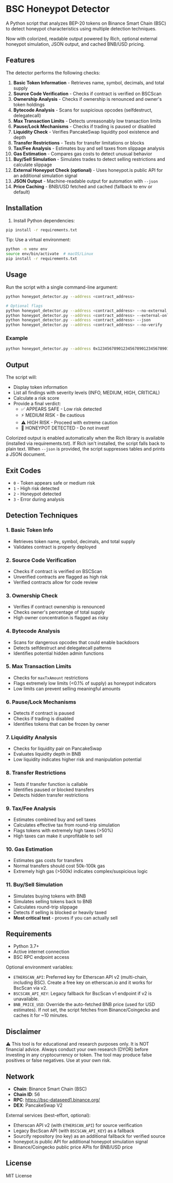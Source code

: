 # BSC Honeypot Detector

A Python script that analyzes BEP-20 tokens on Binance Smart Chain (BSC) to detect honeypot characteristics using multiple detection techniques.

Now with colorized, readable output powered by Rich, optional external honeypot simulation, JSON output, and cached BNB/USD pricing.

## Features

The detector performs the following checks:

1. **Basic Token Information** - Retrieves name, symbol, decimals, and total supply
2. **Source Code Verification** - Checks if contract is verified on BSCScan
3. **Ownership Analysis** - Checks if ownership is renounced and owner's token holdings
4. **Bytecode Analysis** - Scans for suspicious opcodes (selfdestruct, delegatecall)
5. **Max Transaction Limits** - Detects unreasonably low transaction limits
6. **Pause/Lock Mechanisms** - Checks if trading is paused or disabled
7. **Liquidity Check** - Verifies PancakeSwap liquidity pool existence and depth
8. **Transfer Restrictions** - Tests for transfer limitations or blocks
9. **Tax/Fee Analysis** - Estimates buy and sell taxes from slippage analysis
10. **Gas Estimation** - Compares gas costs to detect unusual behavior
11. **Buy/Sell Simulation** - Simulates trades to detect selling restrictions and calculate slippage
12. **External Honeypot Check (optional)** - Uses honeypot.is public API for an additional simulation signal
13. **JSON Output** - Machine-readable output for automation with `--json`
14. **Price Caching** - BNB/USD fetched and cached (fallback to env or default)

## Installation

1. Install Python dependencies:
```bash
pip install -r requirements.txt
```

Tip: Use a virtual environment:
```bash
python -m venv env
source env/bin/activate  # macOS/Linux
pip install -r requirements.txt
```

## Usage

Run the script with a single command-line argument:

```bash
python honeypot_detector.py --address <contract_address>

# Optional flags
python honeypot_detector.py --address <contract_address> --no-external    # skip external honeypot API
python honeypot_detector.py --address <contract_address> --external-only  # run ONLY external check (fast)
python honeypot_detector.py --address <contract_address> --json           # JSON output
python honeypot_detector.py --address <contract_address> --no-verify      # skip explorer source verification
```

### Example

```bash
python honeypot_detector.py --address 0x1234567890123456789012345678901234567890
```

## Output

The script will:
- Display token information
- List all findings with severity levels (INFO, MEDIUM, HIGH, CRITICAL)
- Calculate a risk score
- Provide a final verdict:
  - ✅ APPEARS SAFE - Low risk detected
  - ⚡ MEDIUM RISK - Be cautious
  - ⚠️  HIGH RISK - Proceed with extreme caution
  - 🚨 HONEYPOT DETECTED - Do not invest!

Colorized output is enabled automatically when the Rich library is available (installed via requirements.txt). If Rich isn't installed, the script falls back to plain text. When `--json` is provided, the script suppresses tables and prints a JSON document.

## Exit Codes

- `0` - Token appears safe or medium risk
- `1` - High risk detected
- `2` - Honeypot detected
- `3` - Error during analysis

## Detection Techniques

### 1. Basic Token Info
- Retrieves token name, symbol, decimals, and total supply
- Validates contract is properly deployed

### 2. Source Code Verification
- Checks if contract is verified on BSCScan
- Unverified contracts are flagged as high risk
- Verified contracts allow for code review

### 3. Ownership Check
- Verifies if contract ownership is renounced
- Checks owner's percentage of total supply
- High owner concentration is flagged as risky

### 4. Bytecode Analysis
- Scans for dangerous opcodes that could enable backdoors
- Detects selfdestruct and delegatecall patterns
- Identifies potential hidden admin functions

### 5. Max Transaction Limits
- Checks for `maxTxAmount` restrictions
- Flags extremely low limits (<0.1% of supply) as honeypot indicators
- Low limits can prevent selling meaningful amounts

### 6. Pause/Lock Mechanisms
- Detects if contract is paused
- Checks if trading is disabled
- Identifies tokens that can be frozen by owner

### 7. Liquidity Analysis
- Checks for liquidity pair on PancakeSwap
- Evaluates liquidity depth in BNB
- Low liquidity indicates higher risk and manipulation potential

### 8. Transfer Restrictions
- Tests if transfer function is callable
- Identifies paused or blocked transfers
- Detects hidden transfer restrictions

### 9. Tax/Fee Analysis
- Estimates combined buy and sell taxes
- Calculates effective tax from round-trip simulation
- Flags tokens with extremely high taxes (>50%)
- High taxes can make it unprofitable to sell

### 10. Gas Estimation
- Estimates gas costs for transfers
- Normal transfers should cost 50k-100k gas
- Extremely high gas (>500k) indicates complex/suspicious logic

### 11. Buy/Sell Simulation
- Simulates buying tokens with BNB
- Simulates selling tokens back to BNB
- Calculates round-trip slippage
- Detects if selling is blocked or heavily taxed
- **Most critical test** - proves if you can actually sell

## Requirements

- Python 3.7+
- Active internet connection
- BSC RPC endpoint access

Optional environment variables:
- `ETHERSCAN_API`: Preferred key for Etherscan API v2 (multi-chain, including BSC). Create a free key on etherscan.io and it works for BscScan via v2.
- `BSCSCAN_API_KEY`: Legacy fallback for BscScan v1 endpoint if v2 is unavailable.
- `BNB_PRICE_USD`: Override the auto-fetched BNB price (used for USD estimates). If not set, the script fetches from Binance/Coingecko and caches it for ~10 minutes.

## Disclaimer

⚠️ This tool is for educational and research purposes only. It is NOT financial advice. Always conduct your own research (DYOR) before investing in any cryptocurrency or token. The tool may produce false positives or false negatives. Use at your own risk.

## Network

- **Chain**: Binance Smart Chain (BSC)
- **Chain ID**: 56
- **RPC**: https://bsc-dataseed1.binance.org/
- **DEX**: PancakeSwap V2

External services (best-effort, optional):
- Etherscan API v2 (with `ETHERSCAN_API`) for source verification
- Legacy BscScan API (with `BSCSCAN_API_KEY`) as a fallback
- Sourcify repository (no key) as an additional fallback for verified source
- honeypot.is public API for additional honeypot simulation signal
- Binance/Coingecko public price APIs for BNB/USD price

## License

MIT License
